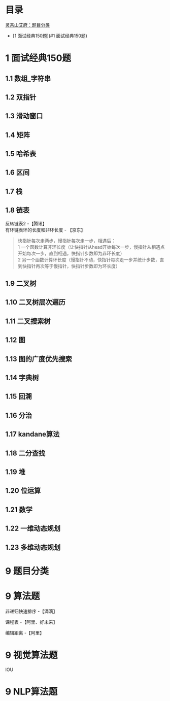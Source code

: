 # 目录
[灵茶山艾府：题目分类](https://leetcode.cn/discuss/post/3141566/ru-he-ke-xue-shua-ti-by-endlesscheng-q3yd/)


- [1 面试经典150题](#1 面试经典150题)
# 1 面试经典150题

## 1.1 数组_字符串

## 1.2 双指针

## 1.3 滑动窗口

## 1.4 矩阵

## 1.5 哈希表

## 1.6 区间

## 1.7 栈

## 1.8 链表

反转链表2 -【腾讯】  
有环链表环的长度和非环长度 - 【京东】  
> 快指针每次走两步，慢指针每次走一步，相遇后：  
> 1 一个函数计算非环长度（让快指针从head开始每次一步，慢指针从相遇点开始每次一步，直到相遇，快指针步数即为非环长度）  
> 2 另一个函数计算环长度（慢指针不动，快指针每次走一步并统计步数，直到快指针再次等于慢指针，快指针步数即为环长度）  

## 1.9 二叉树

## 1.10 二叉树层次遍历

## 1.11 二叉搜索树

## 1.12 图

## 1.13 图的广度优先搜索

## 1.14 字典树

## 1.15 回溯

## 1.16 分治

## 1.17 kandane算法

## 1.18 二分查找

## 1.19 堆

## 1.20 位运算

## 1.21 数学

## 1.22 一维动态规划

## 1.23 多维动态规划

# 9 题目分类
# 

# 9 算法题
非递归快速排序 -【滴滴】  

 

课程表 -【阿里、好未来】  

编辑距离 -【阿里】  


# 9 视觉算法题
IOU  


# 9 NLP算法题

